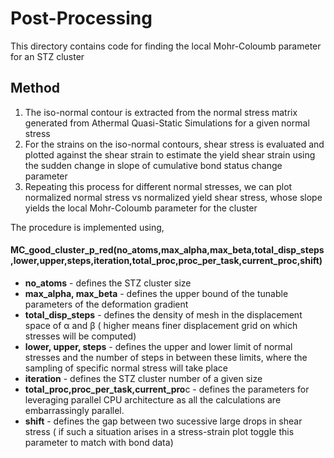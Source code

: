 # Post-Processing
This directory contains code for finding the local Mohr-Coloumb parameter for an STZ cluster

## Method
1. The iso-normal contour is extracted from the normal stress matrix generated from Athermal Quasi-Static Simulations for a given normal stress
2. For the strains on the iso-normal contours, shear stress is evaluated and plotted against the shear strain to estimate the yield shear strain using the sudden change in slope of cumulative bond status change parameter
3. Repeating this process for different normal stresses, we can plot normalized normal stress vs normalized yield shear stress, whose slope yields the local Mohr-Coloumb parameter for the cluster 

The procedure is implemented using,
#### MC_good_cluster_p_red(no_atoms,max_alpha,max_beta,total_disp_steps,lower,upper,steps,iteration,total_proc,proc_per_task,current_proc,shift)
* **no_atoms** - defines the STZ cluster size
* **max_alpha, max_beta** - defines the upper bound of the tunable parameters of the deformation gradient
* **total_disp_steps** - defines the density of mesh in the displacement space of α and β ( higher means finer displacement grid on which stresses will be computed)
* **lower, upper, steps** - defines the upper and lower limit of normal stresses and the number of steps in between these limits, where the sampling of specific normal stress will take place
* **iteration** - defines the STZ cluster number of a given size
* **total_proc,proc_per_task,current_pro**c - defines the parameters for leveraging parallel CPU architecture as all the calculations are embarrassingly parallel.
* **shift** - defines the gap between two sucessive  large drops in shear stress ( if such a situation arises in a stress-strain plot toggle this parameter to match with bond data)  


